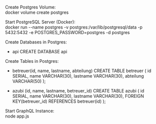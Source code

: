 Create Postgres Volume:<br />
docker volume create postgres

Start PostgreSQL Server (Docker):<br />
docker run --name postgres -v postgres:/var/lib/postgresql/data -p 5432:5432 -e POSTGRES_PASSWORD=postgres -d postgres

Create Databases in Postgres:
- api
CREATE DATABASE api

Create Tables in Postgres:
- betreuer(id, name, lastname, abteilung)
CREATE TABLE betreuer (
id SERIAL,
name VARCHAR(30),
lastname VARCHAR(30),
abteilung VARCHAR(50)
);

- azubi (id, name, lastname, betreuer_id)
CREATE TABLE azubi (
id SERIAL,
name VARCHAR(30),
lastname VARCHAR(30),
FOREIGN KEY(betreuer_id) REFERENCES betreuer(id)
);

Start GraphQL Instance:<br />
node app.js
